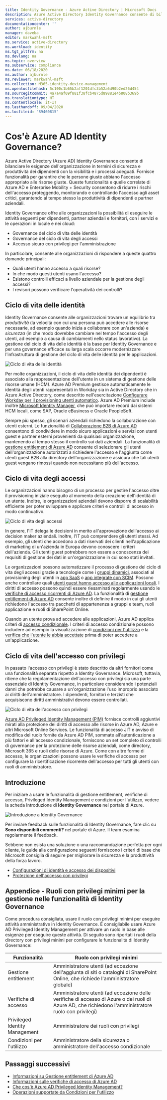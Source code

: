 ```yaml
---
title: Identity Governance - Azure Active Directory | Microsoft Docs
description: Azure Active Directory Identity Governance consente di bilanciare le esigenze dell'organizzazione in termini di sicurezza e produttività dei dipendenti con la visibilità e i processi adeguati.
services: active-directory
documentationcenter: ''
author: ajburnle
manager: daveba
editor: markwahl-msft
ms.service: active-directory
ms.workload: identity
ms.tgt_pltfrm: na
ms.devlang: na
ms.topic: overview
ms.subservice: compliance
ms.date: 06/18/2020
ms.author: ajburnle
ms.reviewer: markwahl-msft
ms.collection: M365-identity-device-management
ms.openlocfilehash: 5c100c1b65b2af1201dfc3b52a6d90b2ed26d454
ms.sourcegitcommit: 4a7a4af09f881f38fcb4875d89881e4b808b369b
ms.translationtype: HT
ms.contentlocale: it-IT
ms.lasthandoff: 09/04/2020
ms.locfileid: "89460815"
---
```

# <a name="what-is-azure-ad-identity-governance"></a>Cos'è Azure AD Identity Governance?

Azure Active Directory (Azure AD) Identity Governance consente di bilanciare le esigenze dell'organizzazione in termini di sicurezza e produttività dei dipendenti con la visibilità e i processi adeguati. Fornisce funzionalità per garantire che le persone giuste abbiano l'accesso appropriato alle risorse giuste. Queste funzionalità e quelle correlate di Azure AD e Enterprise Mobility + Security consentono di ridurre i rischi dell'accesso proteggendo, monitorando e controllando l'accesso agli asset critici, garantendo al tempo stesso la produttività di dipendenti e partner aziendali.  

Identity Governance offre alle organizzazioni la possibilità di eseguire le attività seguenti per dipendenti, partner aziendali e fornitori, con i servizi e le operazioni in locale e nei cloud:

- Governance del ciclo di vita delle identità
- Governance del ciclo di vita degli accessi
- Accesso sicuro con privilegi per l'amministrazione

In particolare, consente alle organizzazioni di rispondere a queste quattro domande principali:

- Quali utenti hanno accesso a quali risorse?
- In che modo questi utenti usano l'accesso?
- Esistono controlli efficaci a livello aziendale per la gestione degli accessi?
- I revisori possono verificare l'operatività dei controlli?

## <a name="identity-lifecycle"></a>Ciclo di vita delle identità

Identity Governance consente alle organizzazioni trovare un equilibrio tra *produttività* (la velocità con cui una persona può accedere alle risorse necessarie, ad esempio quando inizia a collaborare con un'azienda) e *sicurezza* (in che modo dovrebbe cambiare nel tempo l'accesso degli utenti, ad esempio a causa di cambiamenti nello status lavorativo).  La gestione del ciclo di vita delle identità è la base per Identity Governance e per una governance efficace su larga scala occorre modernizzare l'infrastruttura di gestione del ciclo di vita delle identità per le applicazioni.

![Ciclo di vita delle identità](./media/identity-governance-overview/identity-lifecycle.png)

Per molte organizzazioni, il ciclo di vita delle identità dei dipendenti è associato alla rappresentazione dell'utente in un sistema di gestione delle risorse umane (HCM).  Azure AD Premium gestisce automaticamente le identità degli utenti rappresentati in Workday sia in Active Directory che in Azure Active Directory, come descritto nell'esercitazione [Configurare Workday per il provisioning utenti automatico](../saas-apps/workday-inbound-tutorial.md).  Azure AD Premium include inoltre [Microsoft Identity Manager](/microsoft-identity-manager/), che può importare record dai sistemi HCM locali, come SAP, Oracle eBusiness e Oracle PeopleSoft.

Sempre più spesso, gli scenari aziendali richiedono la collaborazione con utenti esterni. Le funzionalità di [Collaborazione B2B di Azure AD](/azure/active-directory/b2b/) consentono di condividere in modo sicuro applicazioni e servizi con utenti guest e partner esterni provenienti da qualsiasi organizzazione, mantenendo al tempo stesso il controllo sui dati aziendali.  La funzionalità di [gestione entitlement di Azure AD](entitlement-management-overview.md) consente di selezionare gli utenti dell'organizzazione autorizzati a richiedere l'accesso e l'aggiunta come utenti guest B2B alla directory dell'organizzazione e assicura che tali utenti guest vengano rimossi quando non necessitano più dell'accesso.

## <a name="access-lifecycle"></a>Ciclo di vita degli accessi

Le organizzazioni hanno bisogno di un processo per gestire l'accesso oltre il provisioning iniziale eseguito al momento della creazione dell'identità di un utente.  Inoltre, le organizzazioni aziendali devono disporre di scalabilità efficiente per poter sviluppare e applicare criteri e controlli di accesso in modo continuativo.

![Ciclo di vita degli accessi](./media/identity-governance-overview/access-lifecycle.png)

In genere, l'IT delega le decisioni in merito all'approvazione dell'accesso ai decision maker aziendali.  Inoltre, l'IT può comprendere gli utenti stessi.  Ad esempio, gli utenti che accedono a dati riservati dei clienti nell'applicazione di marketing di un'azienda in Europa devono conoscere i criteri dell'azienda. Gli utenti guest potrebbero non essere a conoscenza dei requisiti di gestione dei dati in un'organizzazione in cui sono stati invitati.

Le organizzazioni possono automatizzare il processo di gestione del ciclo di vita degli accessi grazie a tecnologie come i [gruppi dinamici](../users-groups-roles/groups-dynamic-membership.md), associati al provisioning degli utenti in [app SaaS](../saas-apps/tutorial-list.md) o [app integrate con SCIM](../app-provisioning/use-scim-to-provision-users-and-groups.md).  Possono anche controllare quali [utenti guest hanno accesso alle applicazioni locali](../external-identities/hybrid-cloud-to-on-premises.md).  I diritti di accesso possono quindi essere riesaminati regolarmente usando le [verifiche di accesso ricorrenti di Azure AD](access-reviews-overview.md).   La funzionalità di [gestione entitlement di Azure AD](entitlement-management-overview.md) consente inoltre di definire il modo in cui gli utenti richiedono l'accesso tra pacchetti di appartenenza a gruppi e team, ruoli applicazione e ruoli di SharePoint Online.

Quando un utente prova ad accedere alle applicazioni, Azure AD applica criteri di [accesso condizionale](../conditional-access/index.yml). I criteri di accesso condizionale possono includere ad esempio la visualizzazione di [condizioni per l'utilizzo](../conditional-access/terms-of-use.md) e la [verifica che l'utente le abbia accettate](../conditional-access/require-tou.md) prima di poter accedere a un'applicazione.

## <a name="privileged-access-lifecycle"></a>Ciclo di vita dell'accesso con privilegi

In passato l'accesso con privilegi è stato descritto da altri fornitori come una funzionalità separata rispetto a Identity Governance. Microsoft, tuttavia, ritiene che la regolamentazione dell'accesso con privilegi sia una parte essenziale di Identity Governance, in particolare considerando i potenziali danni che potrebbe causare a un'organizzazione l'uso improprio associato ai diritti dell'amministratore. I dipendenti, fornitori e terzisti che acquisiscono diritti amministrativi devono essere controllati.

![Ciclo di vita dell'accesso con privilegi](./media/identity-governance-overview/privileged-access-lifecycle.png)

[Azure AD Privileged Identity Management (PIM)](../privileged-identity-management/pim-configure.md) fornisce controlli aggiuntivi mirati alla protezione dei diritti di accesso alle risorse in Azure AD, Azure e altri Microsoft Online Services.  Le funzionalità di accesso JIT e avviso di modifica del ruolo fornite da Azure AD PIM, sommate all'autenticazione a più fattori e all'accesso condizionale, forniscono un set completo di controlli di governance per la protezione delle risorse aziendali, come directory, Microsoft 365 e ruoli delle risorse di Azure. Come con altre forme di accesso, le organizzazioni possono usare le verifiche di accesso per configurare la ricertificazione ricorrente dell'accesso per tutti gli utenti con ruoli di amministratore.

## <a name="getting-started"></a>Introduzione

Per iniziare a usare le funzionalità di gestione entitlement, verifiche di accesso, Privileged Identity Management e condizioni per l'utilizzo, vedere la scheda Introduzione di **Identity Governance** nel portale di Azure.

![Introduzione a Identity Governance](./media/identity-governance-overview/getting-started.png)


Per inviare feedback sulle funzionalità di Identity Governance, fare clic su **Sono disponibili commenti?** nel portale di Azure. Il team esamina regolarmente il feedback.

Sebbene non esista una soluzione o una raccomandazione perfetta per ogni cliente, le guide alla configurazione seguenti forniscono i criteri di base che Microsoft consiglia di seguire per migliorare la sicurezza e la produttività della forza lavoro.

- [Configurazioni di identità e accesso dei dispositivi](/microsoft-365/enterprise/microsoft-365-policies-configurations)
- [Protezione dell'accesso con privilegi](../users-groups-roles/directory-admin-roles-secure.md)

## <a name="appendix---least-privileged-roles-for-managing-in-identity-governance-features"></a>Appendice - Ruoli con privilegi minimi per la gestione nelle funzionalità di Identity Governance

Come procedura consigliata, usare il ruolo con privilegi minimi per eseguire attività amministrative in Identity Governance. È consigliabile usare Azure AD Privileged Identity Management per attivare un ruolo in base alle esigenze per eseguire queste attività. Di seguito sono riportati i ruoli della directory con privilegi minimi per configurare le funzionalità di Identity Governance:

| Funzionalità | Ruolo con privilegi minimi |
| ------- | --------------------- |
| Gestione entitlement | Amministratore utenti (ad eccezione dell'aggiunta di siti o cataloghi di SharePoint Online, che richiede l'amministratore globale) |
| Verifiche di accesso | Amministratore utenti (ad eccezione delle verifiche di accesso di Azure o dei ruoli di Azure AD, che richiedono l'amministratore ruolo con privilegi) |
|Privileged Identity Management | Amministratore dei ruoli con privilegi |
| Condizioni per l'utilizzo | Amministratore della sicurezza o amministratore dell'accesso condizionale |

## <a name="next-steps"></a>Passaggi successivi

- [Informazioni su Gestione entitlement di Azure AD](entitlement-management-overview.md)
- [Informazioni sulle verifiche di accesso di Azure AD](access-reviews-overview.md)
- [Che cos'è Azure AD Privileged Identity Management?](../privileged-identity-management/pim-configure.md)
- [Operazioni supportate da Condizioni per l'utilizzo](../conditional-access/terms-of-use.md)